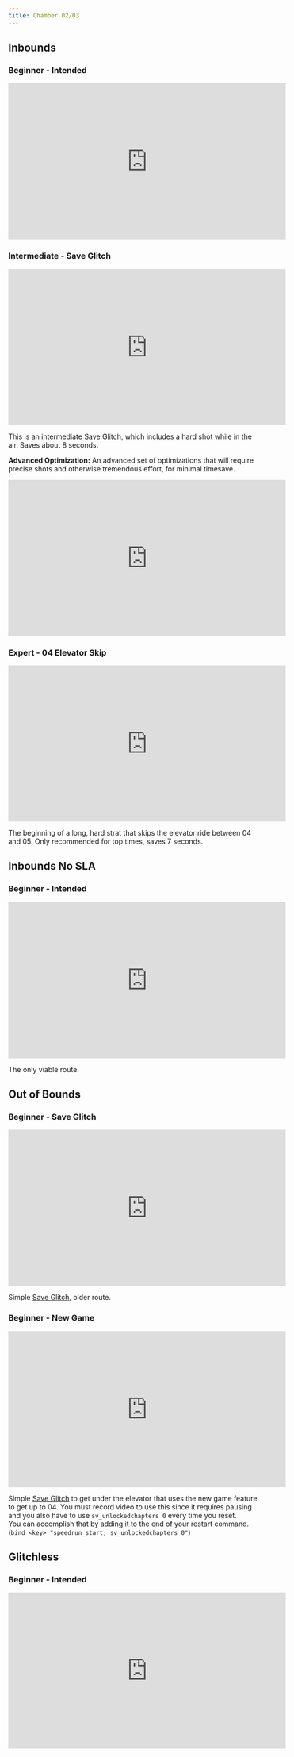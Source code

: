 ```yaml
---
title: Chamber 02/03
---
```


## Inbounds
### Beginner - Intended

<iframe width="560" height="315" src="https://www.youtube.com/embed/RSieOgEAwLY" title="YouTube video player" frameborder="0" allow="accelerometer; autoplay; clipboard-write; encrypted-media; gyroscope; picture-in-picture" allowfullscreen></iframe>

### Intermediate - Save Glitch 

<iframe width="560" height="315" src="https://www.youtube.com/embed/u9I0BtZtvuc" title="YouTube video player" frameborder="0" allow="accelerometer; autoplay; clipboard-write; encrypted-media; gyroscope; picture-in-picture" allowfullscreen></iframe>

This is an intermediate [Save Glitch](./movement-and-glitches#glitches-save-glitch), which includes a hard shot while in the air. Saves about 8 seconds.

**Advanced Optimization:** An advanced set of optimizations that will require precise shots and otherwise tremendous effort, for minimal timesave.

<iframe width="560" height="315" src="https://www.youtube.com/embed/olOcFofIVGA" title="YouTube video player" frameborder="0" allow="accelerometer; autoplay; clipboard-write; encrypted-media; gyroscope; picture-in-picture" allowfullscreen></iframe>

### Expert - 04 Elevator Skip

<iframe width="560" height="315" src="https://www.youtube.com/embed/Q189NzN22Sc" title="YouTube video player" frameborder="0" allow="accelerometer; autoplay; clipboard-write; encrypted-media; gyroscope; picture-in-picture" allowfullscreen></iframe>

The beginning of a long, hard strat that skips the elevator ride between 04 and 05. Only recommended for top times, saves 7 seconds.

## Inbounds No SLA
### Beginner - Intended

<iframe width="560" height="315" src="https://www.youtube.com/embed/RSieOgEAwLY" title="YouTube video player" frameborder="0" allow="accelerometer; autoplay; clipboard-write; encrypted-media; gyroscope; picture-in-picture" allowfullscreen></iframe>

The only viable route.

## Out of Bounds
### Beginner - Save Glitch

<iframe width="560" height="315" src="https://www.youtube.com/embed/YBzFV1yr4og" title="YouTube video player" frameborder="0" allow="accelerometer; autoplay; clipboard-write; encrypted-media; gyroscope; picture-in-picture" allowfullscreen></iframe>

Simple [Save Glitch](./movement-and-glitches#glitches-save-glitch), older route.

### Beginner - New Game

<iframe width="560" height="315" src="https://www.youtube.com/embed/QTb8TxCiHqE" title="YouTube video player" frameborder="0" allow="accelerometer; autoplay; clipboard-write; encrypted-media; gyroscope; picture-in-picture" allowfullscreen></iframe>

Simple [Save Glitch](./movement-and-glitches#glitches-save-glitch) to get under the elevator that uses the new game feature to get up to 04. You must record video to use this since it requires pausing and you also have to use ``sv_unlockedchapters 0`` every time you reset.<br>
You can accomplish that by adding it to the end of your restart command. (``bind <key> "speedrun_start; sv_unlockedchapters 0"``)

## Glitchless
### Beginner - Intended

<iframe width="560" height="315" src="https://www.youtube.com/embed/tBySUCHNrWY" title="YouTube video player" frameborder="0" allow="accelerometer; autoplay; clipboard-write; encrypted-media; gyroscope; picture-in-picture" allowfullscreen></iframe>
